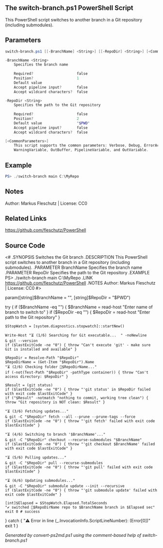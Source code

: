## The switch-branch.ps1 PowerShell Script

This PowerShell script switches to another branch in a Git repository (including submodules).

## Parameters
```powershell
switch-branch.ps1 [[-BranchName] <String>] [[-RepoDir] <String>] [<CommonParameters>]

-BranchName <String>
    Specifies the branch name
    
    Required?                    false
    Position?                    1
    Default value                
    Accept pipeline input?       false
    Accept wildcard characters?  false

-RepoDir <String>
    Specifies the path to the Git repository
    
    Required?                    false
    Position?                    2
    Default value                "$PWD"
    Accept pipeline input?       false
    Accept wildcard characters?  false

[<CommonParameters>]
    This script supports the common parameters: Verbose, Debug, ErrorAction, ErrorVariable, WarningAction, 
    WarningVariable, OutBuffer, PipelineVariable, and OutVariable.
```

## Example
```powershell
PS> ./switch-branch main C:\MyRepo

```

## Notes
Author: Markus Fleschutz | License: CC0

## Related Links
https://github.com/fleschutz/PowerShell

## Source Code
<#
.SYNOPSIS
	Switches the Git branch
.DESCRIPTION
	This PowerShell script switches to another branch in a Git repository (including submodules).
.PARAMETER BranchName
	Specifies the branch name
.PARAMETER RepoDir
	Specifies the path to the Git repository
.EXAMPLE
	PS> ./switch-branch main C:\MyRepo
.LINK
	https://github.com/fleschutz/PowerShell
.NOTES
	Author: Markus Fleschutz | License: CC0
#>

param([string]$BranchName = "", [string]$RepoDir = "$PWD")

try {
	if ($BranchName -eq "") { $BranchName = read-host "Enter name of branch to switch to" }
	if ($RepoDir -eq "") { $RepoDir = read-host "Enter path to the Git repository" }

	$StopWatch = [system.diagnostics.stopwatch]::startNew()

	Write-Host "⏳ (1/6) Searching for Git executable...  " -noNewline
	& git --version
	if ($lastExitCode -ne "0") { throw "Can't execute 'git' - make sure Git is installed and available" }

	$RepoDir = Resolve-Path "$RepoDir"
	$RepoDirName = (Get-Item "$RepoDir").Name
	"⏳ (2/6) Checking folder 📂$RepoDirName..."
	if (-not(Test-Path "$RepoDir" -pathType container)) { throw "Can't access directory: $RepoDir" }

	$Result = (git status)
	if ($lastExitCode -ne "0") { throw "'git status' in $RepoDir failed with exit code $lastExitCode" }
	if ("$Result" -notmatch "nothing to commit, working tree clean") { throw "Git repository is NOT clean: $Result" }

	"⏳ (3/6) Fetching updates..."
	& git -C "$RepoDir" fetch --all --prune --prune-tags --force
	if ($lastExitCode -ne "0") { throw "'git fetch' failed with exit code $lastExitCode" }

	"⏳ (4/6) Switching to branch '$BranchName'..."
	& git -C "$RepoDir" checkout --recurse-submodules "$BranchName"
	if ($lastExitCode -ne "0") { throw "'git checkout $BranchName' failed with exit code $lastExitCode" }

	"⏳ (5/6) Pulling updates..."
	& git -C "$RepoDir" pull --recurse-submodules
	if ($lastExitCode -ne "0") { throw "'git pull' failed with exit code $lastExitCode" }

	"⏳ (6/6) Updating submodules..."	
	& git -C "$RepoDir" submodule update --init --recursive
	if ($lastExitCode -ne "0") { throw "'git submodule update' failed with exit code $lastExitCode" }

	[int]$Elapsed = $StopWatch.Elapsed.TotalSeconds
	"✔️ switched 📂$RepoDirName repo to $BranchName branch in $Elapsed sec"
	exit 0 # success
} catch {
	"⚠️ Error in line $($_.InvocationInfo.ScriptLineNumber): $($Error[0])"
	exit 1
}

*Generated by convert-ps2md.ps1 using the comment-based help of switch-branch.ps1*
